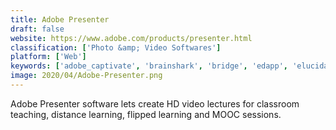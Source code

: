 ```yaml
---
title: Adobe Presenter
draft: false 
website: https://www.adobe.com/products/presenter.html
classification: ['Photo &amp; Video Softwares']
platform: ['Web']
keywords: ['adobe_captivate', 'brainshark', 'bridge', 'edapp', 'elucidat', 'itprotv', 'inkling', 'knovio', 'lectora_inspire', 'lynda', 'simformer_business_simulation', 'skillsoft_leadership_development_program', 'skyprep', 'snapshotor', 'teachable', 'top_hat', 'ispring_suite', 'lesson.ly']
image: 2020/04/Adobe-Presenter.png
---
```

Adobe Presenter software lets create HD video lectures for classroom teaching, distance learning, flipped learning and MOOC sessions.